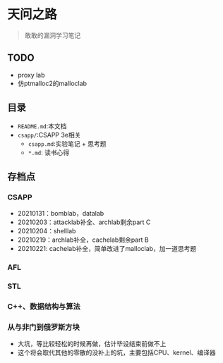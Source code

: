 # 天问之路

> 敢敢的漏洞学习笔记

## TODO

- proxy lab
- 仿ptmalloc2的malloclab

## 目录

- `README.md`:本文档
- `csapp/`:CSAPP 3e相关
  - `csapp.md`:实验笔记 + 思考题
  - `*.md`: 读书心得

## 存档点

### CSAPP

- 20210131：bomblab，datalab
- 20210203：attacklab补全、archlab剩余part C
- 20210204：shelllab
- 20210219：archlab补全，cachelab剩余part B
- 20210221: cachelab补全，简单改进了malloclab，加一道思考题

### AFL

### STL

### C++、数据结构与算法

### 从与非门到俄罗斯方块

- 大坑，等比较轻松的时候再做，估计毕设结束前做不上
- 这个将会取代其他的零散的没补上的坑，主要包括CPU、kernel、编译器
